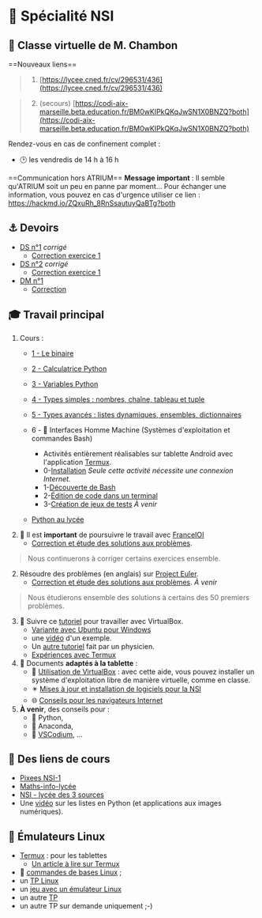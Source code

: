 # :dizzy: Spécialité NSI

## :busts_in_silhouette: Classe virtuelle de  M. Chambon

==Nouveaux liens==

> 1. [https://lycee.cned.fr/cv/296531/436](https://lycee.cned.fr/cv/296531/436)

> 2. (secours) [https://codi-aix-marseille.beta.education.fr/BM0wKIPkQKqJwSN1X0BNZQ?both](https://codi-aix-marseille.beta.education.fr/BM0wKIPkQKqJwSN1X0BNZQ?both)

Rendez-vous en cas de confinement complet :
* :clock2: les vendredis de 14 h à 16 h


==Communication hors ATRIUM==
**Message important** : Il semble qu'ATRIUM soit un peu en panne par moment...
Pour échanger une information, vous pouvez en cas d'urgence utiliser ce lien : https://hackmd.io/ZQxuRh_8RnSsautuyQaBTg?both



## :anchor: Devoirs
* [DS n°1](devoirs/ds1.pdf) *corrigé*
    * [Correction exercice 1](devoirs/ds1-ex1.html)
* [DS n°2](devoirs/ds2.pdf) *corrigé*
    * [Correction exercice 1](devoirs/ds2-ex1.html)
* [DM n°1](devoirs/dm_prologin_2003/dm.html)
    * [Correction](devoirs/dm_prologin_2003/corrigé.html)


## :mortar_board: Travail principal

1. Cours :
    * [1 - Le binaire](Cours/1-binaire.html)
    * [2 - Calculatrice Python](Cours/2-calc.html)
    * [3 - Variables Python](Cours/3-variables.html)
    * [4 - Types simples : nombres, chaîne, tableau et tuple](Cours/4-types1.html)
    * [5 - Types avancés : listes dynamiques, ensembles, dictionnaires](Cours/5-types2.html)
    * 6 - 🐚 Interfaces Homme Machine (Systèmes d'exploitation et commandes Bash)
        * Activités entièrement réalisables sur tablette Android avec l'application [Termux](https://termux.com/).
        * 0-[Installation](Termux/0-termux.html) *Seule cette activité nécessite une connexion Internet.*
        * 1-[Découverte de Bash](Termux/1-bash.html)
        * 2-[Édition de code dans un terminal](Termux/2-micro.html)
        * 3-[Création de jeux de tests](Termux/3-tests.html) *À venir*


    * [Python au lycée](https://htmlpreview.github.io/?https://github.com/FranckCHAMBON/Python-Lycee/blob/master/Python-Presentation/Python-Presentation.html)
1. :loudspeaker: Il est **important** de poursuivre le travail avec [FranceIOI](http://www.france-ioi.org/algo/chapters.php?progression=1)
    * [Correction et étude des solutions aux problèmes](FranceIOI/accueil.html).
> Nous continuerons à corriger certains exercices ensemble.
2. Résoudre des problèmes (en anglais) sur [Project Euler](https://projecteuler.net/archives).
    * [Correction et étude des solutions aux problèmes](EULER/accueil.html). *À venir*
> Nous étudierons ensemble des solutions à certains des 50 premiers problèmes.
3. :wrench: Suivre ce [tutoriel](1-Virtualbox/1-Virtualbox-page.html) pour travailler avec VirtualBox.
    * [Variante avec Ubuntu pour Windows](InstallationLinux.pdf)
    * une [vidéo](https://tube-creteil.beta.education.fr/videos/watch/playlist/8fca67aa-4575-485b-b2ce-3fd2c00c620c?videoId=fcad64bf-da5e-4f35-9a94-b8863ba989a5) d'un exemple.
    * Un [autre tutoriel](https://laboiteaphysique.fr/site2/index.php/numerique-et-sciences-informatiques/systeme-dexploitation/obtenir-un-systeme-dexploitation-linux/machine-virtuelle) fait par un physicien.
    * [Expériences avec Termux](/4-CLI/termux.md)
4. :iphone: Documents **adaptés à la tablette** :
    * :black_square_button: [Utilisation de VirtualBox](1-Virtualbox/1-Virtualbox.html) : avec cette aide, vous pouvez installer un système d'exploitation libre de manière virtuelle, comme en classe.
    * :eight_pointed_black_star: [Mises à jour et installation de logiciels pour la NSI](2-config-Linux/2-config-Linux.html) 
    * :globe_with_meridians: [Conseils pour les navigateurs Internet](3-Navigateurs/3-Navigateurs.html)
5. **À venir**, des conseils pour :
    * :snake: Python,
    * :rocket: Anaconda,
    * :ledger: [VSCodium](5-Éditeurs/vscodium.html), ...

## :tophat: Des liens de cours
+ [Pixees NSI-1](https://pixees.fr/informatiquelycee/n_site/nsi_prem.html)
+ [Maths-info-lycée](http://www.maths-info-lycee.fr/index.html)
+ [NSI - lycée des 3 sources](http://nsi.janviercommelemois.fr/index.html)
+ Une [vidéo](https://www.lumni.fr/video/notion-de-listes-en-informatique-et-application-aux-images-numeriques) sur les listes en Python (et applications aux images numériques).

## :penguin: Émulateurs Linux
+ [Termux](https://play.google.com/store/apps/details?id=com.termux) : pour les tablettes
    + [Un article à lire sur Termux](https://grisebouille.net/termux-hackez-votre-android/)
+ :shell: [commandes de bases Linux](http://nsivaugelas.free.fr/premiere/fichiers/Commandes%20de%20bases%20Unix.pdf) ;
+ un [TP Linux](http://nsivaugelas.free.fr/premiere/archi_s_e.php)
+ un [jeu avec un émulateur Linux](http://luffah.xyz/bidules/Terminus/)
+ un autre [TP](http://gervaisprof.free.fr/dl/bash/Ligne_de_commande_POSIX.pdf)
+ un autre TP sur demande uniquement ;-) 
